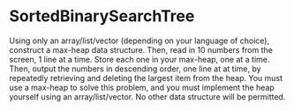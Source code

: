 ﻿# SortedBinarySearchTree

Using only an array/list/vector (depending on your language of choice), construct a max-heap data structure. Then, read in 10 numbers from the screen, 1 line at a time. Store each one in your max-heap, one at a time. Then, output the numbers in descending order, one line at at time, by repeatedly retrieving and deleting the largest item from the heap.
You must use a max-heap to solve this problem, and you must implement the heap yourself using an array/list/vector. No other data structure will be permitted.

